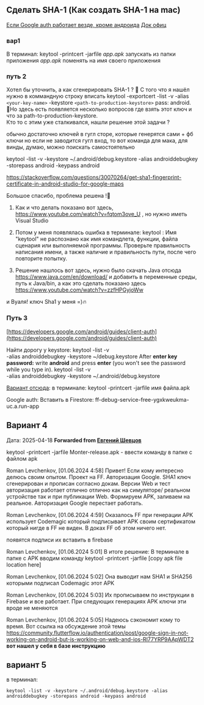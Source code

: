 ## Сделать SHA-1 (Как создать SHA-1 на mac)
[Если Google auth работает везде, кроме андроида](https://community.flutterflow.io/authentication/post/google-sign-in-not-working-on-android-but-is-working-on-web-and-ios-Rl77YRP9AApWDT2)
[Док офиц](https://developers.google.com/android/guides/client-auth)

### вар1
В терминал: keytool -printcert -jarfile *app.apk*
	запускать из папки приложения
	*app.apk* поменять на имя своего приложения
### путь 2
Хотел бы уточнить, а как сгенерировать SHA-1 ? 🤔 С того что я нашёл нужно в коммандную строку вписать  keytool -exportcert -list -v -alias `<your-key-name>` -keystore `<path-to-production-keystore>`
pass: android.  
🥲Но здесь есть появляется несколько вопросов где взять этот ключ и что за  path-to-production-keystore.                                  
Кто то с этим уже сталкивался, нашли решение этой задачи ?

обычно достаточно ключей в гугл сторе, которые генерятся сами + фб ключи
но если не заводится гугл вход, то вот команда для мака, для винды, думаю, можно поискать самостоятельно

keytool -list -v -keystore ~/.android/debug.keystore -alias androiddebugkey -storepass android -keypass android

https://stackoverflow.com/questions/30070264/get-sha1-fingerprint-certificate-in-android-studio-for-google-maps

Большое спасибо, проблема решена !💋  

1. Как и что делать показано вот здесь, https://www.youtube.com/watch?v=fqtom3ove_U , но нужно иметь Visual Studio

2. Потом у меня появлялась ошибка в терминале: keytool : Имя "keytool" не распознано как имя командлета, функции, файла сценария или выполняемой программы. Проверьте правильность написания имени, а также наличие и правильность пути, после чего повторите попытку.

3. Решение нашлось вот здесь, нужно было скачать Java отсюда https://www.java.com/en/download/  и добавить в переменные среды, путь к Java/bin, а как это сделать показано здесь https://www.youtube.com/watch?v=zzfHPGyjoWw 

и Вуаля! ключ Sha1 у меня =)🔥

### Путь 3
[https://developers.google.com/android/guides/client-auth](https://developers.google.com/android/guides/client-auth)

Найти дорогу у keystore:
keytool -list -v \
-alias androiddebugkey -keystore ~/debug.keystore
After **enter key password:** write **android** and press **enter** (you won't see the password while you type in).
keytool -list -v \
-alias androiddebugkey -keystore ~/.android/debug.keystore


[Вариант отсюда](https://www.youtube.com/watch?v=uV9PQcg0qLI):
в терминале: keytool -printcert -jarfile имя файла.apk

Google auth:
Вставить в Firestore: ff-debug-service-free-ygxkweukma-uc.a.run-app


## Вариант 4
Дата:  2025-04-18
**Forwarded from [Евгений Шевцов](https://t.me/Evgeny_Shevtsov_Blag)**

keytool -printcert -jarfile Monter-release.apk - ввести команду в папке с файлом apk

Roman Levchenkov, [01.06.2024 4:58]
Привет! Если кому интересно делюсь своим опытом.  Проект на FF. Авторизация Google. SHA1 ключ сгенерирован и прописан согласно докам. Версии Web и тест авторизация работает отлично отлично как на симуляторе/ реальном устройстве так и при публикации Web. Формируем APK, заливаем на реальное. Авторизация Google перестает работать.

Roman Levchenkov, [01.06.2024 4:59]
Оказалось FF при генерации APK использует Codemagic который подписывает APK своим сертификатом который нигде в FF не виден. В доках FF об этом ничего нет.

появятся подписи их вставить в firebase

Roman Levchenkov, [01.06.2024 5:01]
В итоге решение: В терминале в папке с APK вводим команду keytool -printcert -jarfile [copy apk file location here]

Roman Levchenkov, [01.06.2024 5:02]
Она выводит нам SHA1 и SHA256  которыми подписал Codemagic этот APK

Roman Levchenkov, [01.06.2024 5:03]
Их прописываем по инструкции в Firebase и все работает. При следующих генерациях APK ключи эти вроде не меняются

Roman Levchenkov, [01.06.2024 5:05]
Надеюсь сэкономит кому то время. Вот ссылка на обсуждение этой темы https://community.flutterflow.io/authentication/post/google-sign-in-not-working-on-android-but-is-working-on-web-and-ios-Rl77YRP9AApWDT2 
**вот нашел у себя в базе инструкцию**

## вариант 5
в терминал: 
```
keytool -list -v -keystore ~/.android/debug.keystore -alias androiddebugkey -storepass android -keypass android
```